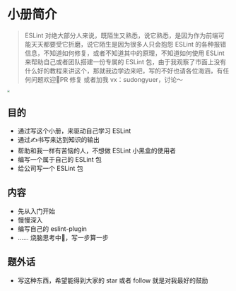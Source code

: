 # 小册简介
> ESLint 对绝大部分人来说，既陌生又熟悉，说它熟悉，是因为作为前端可能天天都要受它折磨，说它陌生是因为很多人只会抱怨 ESLint 的各种报错信息，不知道如何修复，或者不知道其中的原理，不知道如何使用 ESLint 来帮助自己或者团队搭建一份专属的 ESLint 包，由于我观察了市面上没有什么好的教程来讲这个，那就我边学边来吧，写的不好也请各位海涵，有任何问题欢迎👏PR 修复 或者加我 vx：sudongyuer，讨论～

<img src="https://tva1.sinaimg.cn/large/e6c9d24egy1h40gtshc38j20rs12wael.jpg" style="zoom:33%" />

## 目的

- 通过写这个小册，来驱动自己学习 ESLint
- 通过✍️书写来达到知识的输出
- 帮助和我一样有苦恼的人，不想做 ESLint 小黑盒的使用者
- 编写一个属于自己的 ESLint 包
- 给公司写一个 ESLint 包

## 内容

- 先从入门开始
- 慢慢深入
- 编写自己的 eslint-plugin
- ...... 烧脑思考中🤔，写一步算一步

## 题外话

- 写这种东西，希望能得到大家的 star 或者 follow 就是对我最好的鼓励
